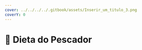```yaml
---
cover: ../../../../.gitbook/assets/Inserir_um_titulo_3.png
coverY: 0
---
```


# 🐠 Dieta do Pescador

